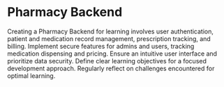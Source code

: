 # Pharmacy Backend

Creating a Pharmacy Backend for learning involves user authentication, patient and medication record management, prescription tracking, and billing. Implement secure features for admins and users, tracking medication dispensing and pricing. Ensure an intuitive user interface and prioritize data security. Define clear learning objectives for a focused development approach. Regularly reflect on challenges encountered for optimal learning.
